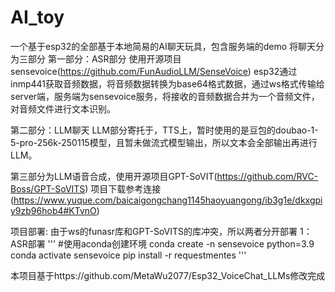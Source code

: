# AI_toy
一个基于esp32的全部基于本地简易的AI聊天玩具，包含服务端的demo
将聊天分为三部分
第一部分：ASR部分 使用开源项目sensevoice(https://github.com/FunAudioLLM/SenseVoice)
esp32通过inmp441获取音频数据，将音频数据转换为base64格式数据，通过ws格式传输给server端，服务端为sensevoice服务，将接收的音频数据合并为一个音频文件，对音频文件进行文本识别。

第二部分：LLM聊天
LLM部分寄托于，TTS上，暂时使用的是豆包的doubao-1-5-pro-256k-250115模型，且暂未做流式模型输出，所以文本会全部输出再进行LLM。

第三部分为LLM语音合成，使用开源项目GPT-SoVIT(https://github.com/RVC-Boss/GPT-SoVITS)
项目下载参考连接(https://www.yuque.com/baicaigongchang1145haoyuangong/ib3g1e/dkxgpiy9zb96hob4#KTvnO)

项目部署:
由于ws的funasr库和GPT-SoVITS的库冲突，所以两者分开部署
1：ASR部署
'''
#使用aconda创建环境
conda create -n sensevoice python=3.9
conda activate sensevoice
pip install -r requestmentes
'''

本项目基于https://github.com/MetaWu2077/Esp32_VoiceChat_LLMs修改完成
